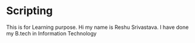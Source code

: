 # Scripting
This is for Learning purpose.
Hi my name is Reshu Srivastava.
I have done my B.tech in Information Technology
